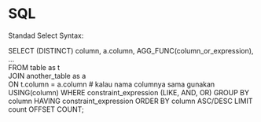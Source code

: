 # SQL

Standad Select Syntax:

SELECT (DISTINCT) column, a.column, AGG_FUNC(column_or_expression), … <br>
FROM table as t<br>
    JOIN another_table as a<br>
      ON t.column = a.column                        # kalau nama columnya sama gunakan USING(column)
    WHERE constraint_expression (LIKE, AND, OR) 
    GROUP BY column
    HAVING constraint_expression
    ORDER BY column ASC/DESC
    LIMIT count OFFSET COUNT;
